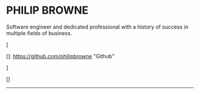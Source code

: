 # PHILIP BROWNE

Software engineer and dedicated professional with a history of success in multiple fields of business.

[ 

[]: https://github.com/philipbrowne	"Github"

]

[]



------

